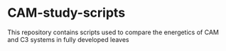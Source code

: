 # CAM-study-scripts
This repository contains scripts used to compare the energetics of CAM and C3 systems in fully developed leaves
